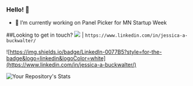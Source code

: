 ### Hello! 👋

- 🔭 I’m currently working on Panel Picker for MN Startup Week

##Looking to get in touch?
<img src="https://img.shields.io/badge/LinkedIn-0077B5?style=for-the-badge&logo=linkedin&logoColor=white" /> | `https://www.linkedin.com/in/jessica-a-buckwalter/`


![https://img.shields.io/badge/LinkedIn-0077B5?style=for-the-badge&logo=linkedin&logoColor=white](https://www.linkedin.com/in/jessica-a-buckwalter/)

![Your Repository's Stats](https://github-readme-stats.vercel.app/api?username=Hopper2021&show_icons=true)

<!--
**Hopper2021/Hopper2021** is a ✨ _special_ ✨ repository because its `README.md` (this file) appears on your GitHub profile.

Here are some ideas to get you started:

- 🔭 I’m currently working on ...
- 🌱 I’m currently learning ...
- 👯 I’m looking to collaborate on ...
- 🤔 I’m looking for help with ...
- 💬 Ask me about ...
- 📫 How to reach me: ...
- 😄 Pronouns: ...
- ⚡ Fun fact: ...
-->
